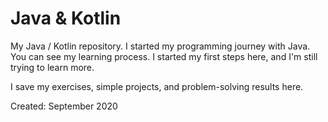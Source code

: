 # Java & Kotlin
My Java / Kotlin repository.
I started my programming journey with Java. You can see my learning process. I started my first steps here, and I'm still trying to learn more.  

I save my exercises, simple projects, and problem-solving results here.

Created: September 2020
